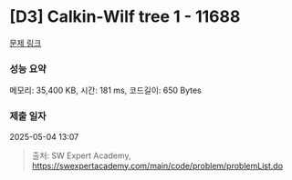 # [D3] Calkin-Wilf tree 1 - 11688 

[문제 링크](https://swexpertacademy.com/main/code/problem/problemDetail.do?contestProbId=AXgZSOn6ApIDFASW) 

### 성능 요약

메모리: 35,400 KB, 시간: 181 ms, 코드길이: 650 Bytes

### 제출 일자

2025-05-04 13:07



> 출처: SW Expert Academy, https://swexpertacademy.com/main/code/problem/problemList.do